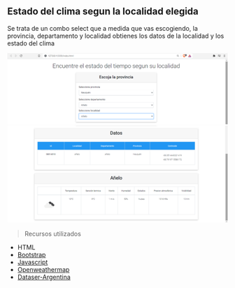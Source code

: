 ﻿## Estado del clima segun la localidad elegida

Se trata de un combo select que a medida que vas escogiendo, la provincia, departamento y localidad obtienes los datos de la localidad y los estado del clima


![Alt Text](img/superior.png)
![Alt Text](img/inferior.png)


> Recursos utilizados
* HTML
* [Bootstrap](https://mdbootstrap.com/)
* [Javascript](https://javascript.info/async-await)
* [Openweathermap](https://openweathermap.org/current)
* [Dataser-Argentina](https://datos.gob.ar/dataset/jgm_8/archivo/jgm_8.1)
